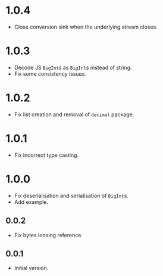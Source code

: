 # 1.0.4
- Close conversion sink when the underlying stream closes.

# 1.0.3
- Decode JS `BigInt`s as `BigInt`s instead of string.
- Fix some consistency issues.

# 1.0.2
- Fix list creation and removal of `decimal` package.

# 1.0.1
- Fix incorrect type casting.

# 1.0.0

- Fix deserialisation and serialisation of `BigInt`s.
- Add example.

## 0.0.2

- Fix bytes loosing reference.

## 0.0.1

- Initial version.
